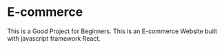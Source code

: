 # E-commerce

This is a Good Project for Beginners.
This is an E-commerce Website built with javascript framework React.
